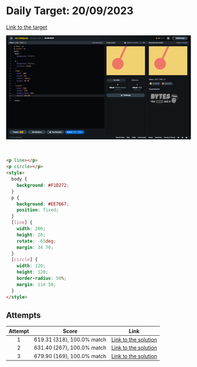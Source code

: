# Daily Target: 20/09/2023

[Link to the target](https://cssbattle.dev/play/ZjYJbaWLcSbiaXJnAjhR)

![img](../images/target-solution/daily-target_2023-09-20.png)

<br>

```html
<p line></p>
<p circle></p>
<style>
  body {
    background: #F1D272;
  }
  p {
    background: #EE7667;
    position: fixed;
  }
  [line] {
    width: 200;
    height: 20;
    rotate: -65deg;
    margin: 34 70;
  }
  [circle] {
    width: 120;
    height: 120;
    border-radius: 50%;
    margin: 114 50;
  }
</style>
```

## Attempts
| Attempt | Score | Link |
|:-:|:-:|:-:|
| 1 | 619.31 {318}, 100.0% match | [Link to the solution](../html/daily-target_2023-09-20_attempt-01.html) |
| 2 | 631.40 {267}, 100.0% match | [Link to the solution](../html/daily-target_2023-09-20_attempt-02.html) |
| 3 | 679.90 {169}, 100.0% match | [Link to the solution](../html/daily-target_2023-09-20_attempt-03.html) |